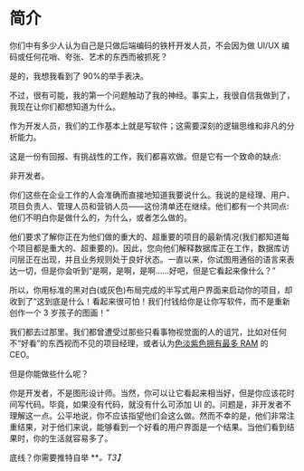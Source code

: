 # 简介

你们中有多少人认为自己是只做后端编码的铁杆开发人员，不会因为做 UI/UX 编码或任何花哨、夸张、艺术的东西而被抓死？

是的，我想我看到了 90%的举手表决。

不过，很有可能，我的第一个问题触动了我的神经。事实上，我很自信我做到了，我现在让你们都想知道为什么。

作为开发人员，我们的工作基本上就是写软件；这需要深刻的逻辑思维和非凡的分析能力。

这是一份有回报、有挑战性的工作，我们都喜欢做。但是它有一个致命的缺点:

非开发者。

你们这些在企业工作的人会准确而直接地知道我要说什么。我说的是经理、用户、项目负责人、管理人员和营销人员——这份清单还在继续。他们都有一个共同点:他们不明白你是做什么的，为什么，或者怎么做的。

他们要求了解你正在为他们做的重大的、超重要的项目的最新情况(我们都知道每个项目都是重大的、超重要的)。因此，您向他们解释数据库正在工作，数据库访问层正在出现，并且业务规则处于良好状态。一直以来，你试图用通俗的语言来表达一切，但是你会听到“是啊，是啊，是啊……好吧，但是它看起来像什么？”

所以，你用标准的黑对白(或灰色)布局完成的半写式用户界面来启动你的项目，却收到了“这到底是什么！看起来很可怕！我们付钱给你是让你写软件，而不是重新创作一个 3 岁孩子的图画！”

我们都去过那里。我们都曾遭受过那些只看事物视觉面的人的诅咒，比如对任何不“好看”的东西视而不见的项目经理，或者认为[色淡紫色拥有最多 RAM](http://dilbert.com/strips/comic/1995-11-17/) 的 CEO。

但是你能做些什么呢？

你是开发者，不是图形设计师。当然，你可以让它看起来相当好，但是你应该花时间写代码。毕竟，如果没有代码，就没有什么可添加 UI 的。问题是，非开发者不理解这一点。公平地说，你不应该指望他们会这么做。然而不幸的是，他们非常注重结果，对于他们来说，能够看到一个好看的用户界面是一个结果。当他们看到结果时，你的生活就容易多了。

底线？你需要推特自举 ***。*T3】**